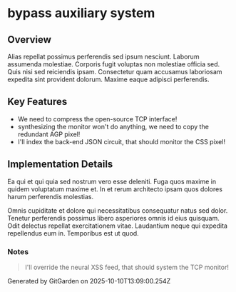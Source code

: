 # bypass auxiliary system

## Overview
Alias repellat possimus perferendis sed ipsum nesciunt. Laborum assumenda molestiae. Corporis fugit voluptas non molestiae officia sed. Quis nisi sed reiciendis ipsam. Consectetur quam accusamus laboriosam expedita sint provident dolorum. Maxime eaque adipisci perferendis.

## Key Features
- We need to compress the open-source TCP interface!
- synthesizing the monitor won't do anything, we need to copy the redundant AGP pixel!
- I'll index the back-end JSON circuit, that should monitor the CSS pixel!

## Implementation Details
Ea qui et qui quia sed nostrum vero esse deleniti. Fuga quos maxime in quidem voluptatum maxime et. In et rerum architecto ipsam quos dolores harum perferendis molestias.
 Omnis cupiditate et dolore qui necessitatibus consequatur natus sed dolor. Tenetur perferendis possimus libero asperiores omnis id eius quisquam. Odit delectus repellat exercitationem vitae. Laudantium neque qui expedita repellendus eum in. Temporibus est ut quod.

### Notes
> I'll override the neural XSS feed, that should system the TCP monitor!

Generated by GitGarden on 2025-10-10T13:09:00.254Z